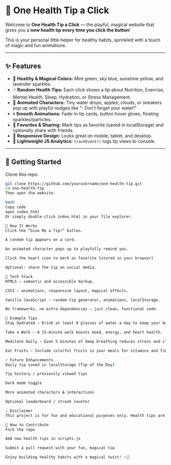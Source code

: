 # 💚 One Health Tip a Click

Welcome to **One Health Tip a Click** — the playful, magical website that gives you a **new health tip every time you click the button**!  

This is your personal little helper for healthy habits, sprinkled with a touch of magic and fun animations.  

---

## ✨ Features
- 🎨 **Healthy & Magical Colors:** Mint green, sky blue, sunshine yellow, and lavender sparkles.  
- 🃏 **Random Health Tips:** Each click shows a tip about Nutrition, Exercise, Mental Health, Sleep, Hydration, or Stress Management.  
- 👾 **Animated Characters:** Tiny water drops, apples, clouds, or sneakers pop up with playful nudges like “💧 Don’t forget your water!”  
- 🌀 **Smooth Animations:** Fade-in tip cards, button hover glows, floating sparkles/particles.  
- 💌 **Favorites & Sharing:** Mark tips as favorite (saved in localStorage) and optionally share with friends.  
- 📱 **Responsive Design:** Looks great on mobile, tablet, and desktop.  
- 🎯 **Lightweight JS Analytics:** `trackEvent()` logs tip views to console.  

---

## 🚀 Getting Started
Clone this repo:

```bash
git clone https://github.com/yourusername/one-health-tip.git
cd one-health-tip
Then open the website:

bash
Copy code
open index.html
Or simply double-click index.html in your file explorer.

🧩 How It Works
Click the “Give Me a Tip!” button.

A random tip appears on a card.

An animated character pops up to playfully remind you.

Click the heart icon to mark as favorite (stored in your browser).

Optional: share the tip on social media.

🎨 Tech Stack
HTML5 — semantic and accessible markup.

CSS3 — animations, responsive layout, magical effects.

Vanilla JavaScript — random tip generator, animations, localStorage.

No frameworks, no extra dependencies — just clean, functional code.

📸 Example Tips
Stay Hydrated – Drink at least 8 glasses of water a day to keep your body energized.

Take a Walk – A 15-minute walk boosts mood, energy, and heart health.

Meditate Daily – Even 5 minutes of deep breathing reduces stress and clears your mind.

Eat Fruits – Include colorful fruits in your meals for vitamins and fiber.

⚡ Future Enhancements
Daily tip saved in localStorage (Tip of the Day)

Tip history / previously viewed tips

Dark mode toggle

More animated characters & interactions

Optional leaderboard / streak counter

⚠️ Disclaimer
This project is for fun and educational purposes only. Health tips are general suggestions, not professional medical advice. Always consult a professional for serious health concerns.

🌟 How to Contribute
Fork the repo

Add new health tips in scripts.js

Submit a pull request with your fun, magical tip

Enjoy building healthy habits with a magical twist! ✨💚
